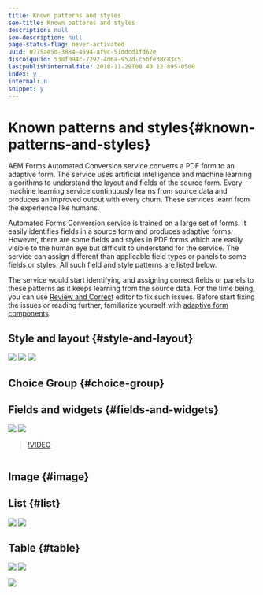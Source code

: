 ```yaml
---
title: Known patterns and styles
seo-title: Known patterns and styles
description: null
seo-description: null
page-status-flag: never-activated
uuid: 0775ae5d-3884-4694-af9c-51ddcd1fd62e
discoiquuid: 538f094c-7292-4d6a-952d-c5bfe38c83c5
lastpublishinternaldate: 2018-11-29T08 40 12.895-0500
index: y
internal: n
snippet: y
---
```


# Known patterns and styles{#known-patterns-and-styles}

AEM Forms Automated Conversion service converts a PDF form to an adaptive form. The service uses artificial intelligence and machine learning algorithms to understand the layout and fields of the source form. Every machine learning service continuously learns from source data and produces an improved output with every churn. These services learn from the experience like humans.

Automated Forms Conversion service is trained on a large set of forms. It easily identifies fields in a source form and produces adaptive forms. However, there are some fields and styles in PDF forms which are easily visible to the human eye but difficult to understand for the service. The service can assign different than applicable field types or panels to some fields or styles. All such field and style patterns are listed below.

The service would start identifying and assigning correct fields or panels to these patterns as it keeps learning from the source data. For the time being, you can use [Review and Correct](../../../forms/using/wip/review-correct-ui-edited.md) editor to fix such issues. Before start fixing the issues or reading further, familiarize yourself with [adaptive form components](../../../forms/using/introduction-forms-authoring.md).

## Style and layout {#style-and-layout}

![](assets/Colored-dotted-filled-form.PNG) ![](assets/scanned-forms.jpeg) ![](assets/dense-forms-2.png)

## Choice Group {#choice-group}

## Fields and widgets {#fields-and-widgets}

![](assets/border-less-fields-1.PNG) ![](assets/caption-at-bottom-fields.PNG)

>[!VIDEO](/content/dam/help/en/experience-manager/6-4/forms/using/wip/styles-and-pattern--considerations-and-best-practices-/jcr_content/main-pars/image/hidden-fields.mp4)

![]()

## Image {#image}

## List {#list}

![](assets/list-with-fields-patterns.png) ![](assets/lists-with-choice-group.png)

## Table {#table}

![](assets/border-less.PNG) ![](assets/tables.gif)

<!--
Comment Type: draft

<h2>Text</h2>
-->

![](assets/dense-forms-2.png)

<!--
Comment Type: draft

<h4>Scanned PDF Forms, PDF Forms with the dynamic layout, dotted outline, and filled or colored fields are not supported.</h4>
-->

<!--
Comment Type: draft

<ul>
<li>Scanned PDF Forms, PDF Forms with the dynamic layout, dotted outline, and filled or colored fields are not supported.<br /> </li>
</ul>
-->

<!--
Comment Type: draft

<ul>
<li>Forms with very small fonts or content with very less width in between lines are not converted properly. Add spacing between the lines and increase the size of forms before starting the conversion.</li>
</ul>
-->

<!--
Comment Type: draft

<ul>
<li>Forms with very small fonts or content with very less width in between lines are not converted properly. Add spacing between the lines and increase the size of forms before starting the conversion.</li>
<li>Images and text inside the images are not identified. Manually add images to converted forms.<br /> </li>
<li>Complex tables like borderless tables, nested tables, table with colored rows, and tables with placeholder values are not converted to adaptive form tables. Only simple table, with empty fields, proper headers, and clear boundaries and borders are supported. You can use <a href="https://chl-author-preview.corp.adobe.com/content/help/en/experience-manager/6-4/forms/using/wip/review-correct-ui-edited.html#main-pars_header_1182718738">adaptive form editor</a> to add or modify complex tables, after the conversion.</li>
</ul>
-->

<!--
Comment Type: draft

<h2>Field-level patterns and styles</h2>
-->

<!--
Comment Type: draft

<h3>Lists</h3>
-->

<!--
Comment Type: draft

<table border="1" cellpadding="1" cellspacing="0" width="100%">
<tbody>
<tr>
<td valign="top" width="204"><p>Pattern</p> </td>
<td>Resolution</td>
<td>Example</td>
</tr>
<tr>
<td>Closely spaced list items are merged.</td>
<td>Ensure there is proper spacing in the list items.</td>
<td><img src="assets/Closely-spaced-list-items.png" /></td>
</tr>
<tr>
<td>Lists with fields are not supported</td>
<td>Use Review and Correct editor to identify such fields</td>
<td><img src="assets/list-with-fields.png" /> </td>
</tr>
<tr>
<td> </td>
<td> </td>
<td> </td>
</tr>
</tbody>
</table>
-->

<!--
Comment Type: draft

<h3>Tables</h3>
-->

<!--
Comment Type: draft

<h3>Choice groups</h3>
-->

<!--
Comment Type: draft

<ul>
<li>Lists with form fields, nested lists, and nested choice groups are not supported.</li>
<li>Form fields with captions at bottom or right are not supported.</li>
<li>Form fiields without bordes are not supported.</li>
<li>Hidden form fields are not supported.</li>
<li>Button in PDF forms are not converted to adaptive form buttons.<br /> </li>
<li>Tables with clear explicit boundaries and borders are supported.</li>
<li>Fields with far away captions are not supported.<br /> </li>
<li>Choice groups with only box or circle shaped selectors are supported. </li>
</ul>
-->

